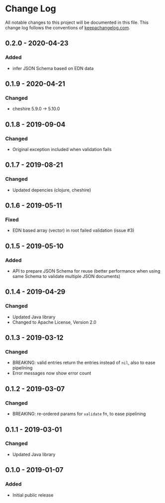 # Change Log

All notable changes to this project will be documented in this file. This change log follows the conventions of [keepachangelog.com](http://keepachangelog.com/).

## 0.2.0 - 2020-04-23

### Added

- infer JSON Schema based on EDN data

## 0.1.9 - 2020-04-21

### Changed
- cheshire 5.9.0 -> 5.10.0

## 0.1.8 - 2019-09-04

### Changed
- Original exception included when validation fails

## 0.1.7 - 2019-08-21

### Changed
- Updated depencies (clojure, cheshire)

## 0.1.6 - 2019-05-11

### Fixed
- EDN based array (vector) in root failed validation (issue #3)

## 0.1.5 - 2019-05-10

### Added
- API to prepare JSON Schema for reuse
  (better performance when using same Schema to validate multiple JSON documents)
  
## 0.1.4 - 2019-04-29

### Changed
- Updated Java library
- Changed to Apache License, Version 2.0
	
## 0.1.3 - 2019-03-12

### Changed
- BREAKING: valid entries return the entries instead of `nil`, also to ease pipelining
- Error messages now show error count

## 0.1.2 - 2019-03-07

### Changed
- BREAKING: re-ordered params for `validate` fn, to ease pipelining

## 0.1.1 - 2019-03-01

### Changed
- Updated Java library

## 0.1.0 - 2019-01-07

### Added
- Initial public release

[0.2.0]: https://github.com/luposlip/json-schema/compare/0.1.9...0.2.0
[0.1.9]: https://github.com/luposlip/json-schema/compare/0.1.8...0.1.9
[0.1.8]: https://github.com/luposlip/json-schema/compare/0.1.7...0.1.8
[0.1.7]: https://github.com/luposlip/json-schema/compare/0.1.6...0.1.7
[0.1.6]: https://github.com/luposlip/json-schema/compare/0.1.5...0.1.6
[0.1.5]: https://github.com/luposlip/json-schema/compare/0.1.4...0.1.5
[0.1.4]: https://github.com/luposlip/json-schema/compare/0.1.3...0.1.4
[0.1.3]: https://github.com/luposlip/json-schema/compare/0.1.2...0.1.3
[0.1.2]: https://github.com/luposlip/json-schema/compare/0.1.1...0.1.2
[0.1.1]: https://github.com/luposlip/json-schema/compare/0.1.0...0.1.1

